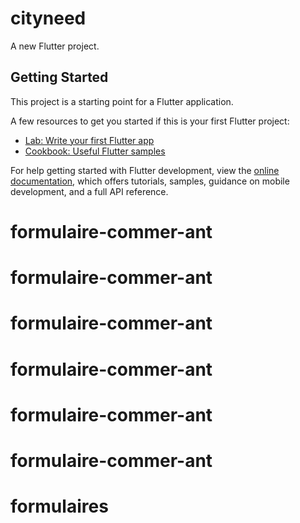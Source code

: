 # cityneed

A new Flutter project.

## Getting Started

This project is a starting point for a Flutter application.

A few resources to get you started if this is your first Flutter project:

- [Lab: Write your first Flutter app](https://docs.flutter.dev/get-started/codelab)
- [Cookbook: Useful Flutter samples](https://docs.flutter.dev/cookbook)

For help getting started with Flutter development, view the
[online documentation](https://docs.flutter.dev/), which offers tutorials,
samples, guidance on mobile development, and a full API reference.
# formulaire-commer-ant
# formulaire-commer-ant
# formulaire-commer-ant
# formulaire-commer-ant
# formulaire-commer-ant
# formulaire-commer-ant
# formulaires
